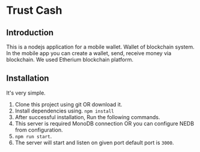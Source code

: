 # Trust Cash
## Introduction
This is a nodejs application for a mobile wallet. Wallet of blockchain system. In the mobile app you can create a wallet, send, receive money via blockchain. We used Etherium blockchain platform.

## Installation
It's very simple. <br />
1. Clone this project using git OR download it.
2. Install dependencies using. `npm install` <br /> 
3. After successful installation, Run the following commands.
4. This server is required MonoDB connection OR you can configure NEDB from configuration.
5. `npm run start`.
6. The server will start and listen on given port default port is `3000`.


